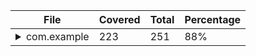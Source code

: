 | File                                                                                               | Covered | Total | Percentage |
|----------------------------------------------------------------------------------------------------|---------|-------|------------|
| <details><summary>com.example</summary><div style="text-align: right">example.java</div></details> | 223     | 251   | 88%        |
